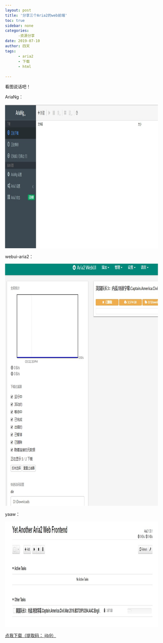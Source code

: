 ```yaml
---
layout: post
title: '分享三个Aria2的web前端'
toc: true
sidebar: none
categories:
      -资源分享
date: 2019-07-10
author: 四天
tags:
      - aria2
      - 下载
      - html

---
```

看图说话吧！

AriaNg：

<img class="alignnone size-medium" src="https://raw.githubusercontent.com/im201907/annex/master/20190705173500.jpg" width="1139" height="476" />

webui-aria2：

<img class="alignnone size-medium" src="https://raw.githubusercontent.com/im201907/annex/master/20190705173607.jpg" width="825" height="799" />

yaaw：

<img class="alignnone size-medium" src="https://raw.githubusercontent.com/im201907/annex/master/20190705173705.jpg" width="1275" height="349" />

<a href="http://www.liangshitian.top/blog/download.php?url=https://pan.baidu.com/s/1AO29aBsCdGLQ4U-txXxUOA" target="_blank" rel="noopener">点我下载（提取码： jib9）</a>